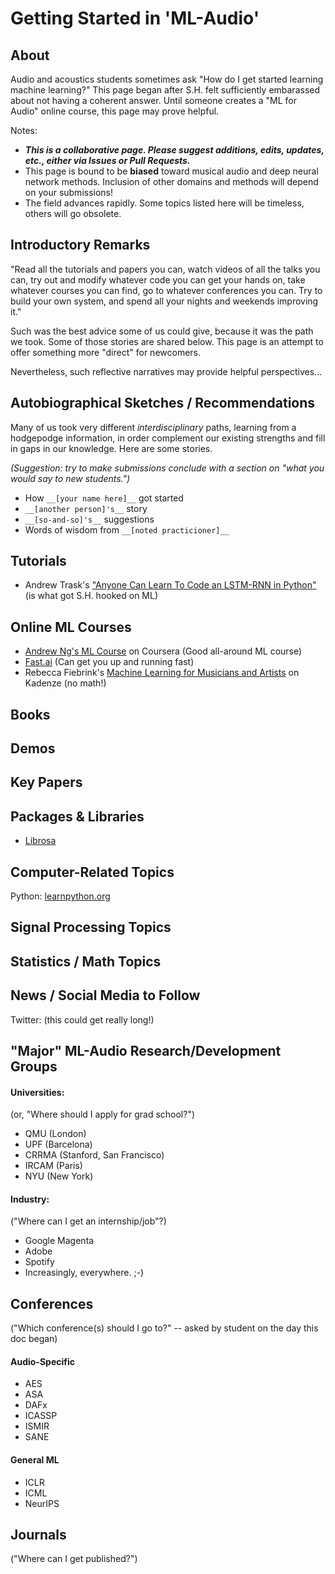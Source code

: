 # Getting Started in 'ML-Audio'

## About
Audio and acoustics students sometimes ask "How do I get started learning  machine learning?"   This page began after S.H. felt sufficiently embarassed about not having a coherent answer. Until someone creates a "ML for Audio" online course, this page may prove helpful.   


Notes:
- ***This is a collaborative page. Please suggest additions, edits, updates, etc., either via Issues or Pull Requests.***
- This page is bound to be **biased** toward musical audio and deep neural network methods. Inclusion of other domains and methods will depend on your submissions!
- The field advances rapidly. Some topics listed here will be timeless, others will go obsolete.


## Introductory Remarks
"Read all the tutorials and papers you can, watch videos of all the talks you can, try out and modify whatever code you can get your hands on, take whatever courses you can find, go to whatever conferences you can.  Try to build your own system, and spend all your nights and weekends improving it."  

Such was the best advice some of us could give, because it was the path we took. Some of those stories are shared below.  This page is an attempt to offer something more "direct" for newcomers. 

Nevertheless, such reflective narratives may provide helpful perspectives...


## Autobiographical Sketches / Recommendations
Many of us took very different *interdisciplinary* paths, learning from a hodgepodge information, in order complement our existing strengths and fill in gaps in our knowledge.  Here are some stories.

*(Suggestion: try to make submissions conclude with a section on "what you would say to new students.")*

* How `__[your name here]__` got started
* `__[another person]'s__` story
* `__[so-and-so]'s__` suggestions
* Words of wisdom from `__[noted practicioner]__`



## Tutorials
* Andrew Trask's ["Anyone Can Learn To Code an LSTM-RNN in Python"](https://iamtrask.github.io/2015/11/15/anyone-can-code-lstm/) (is what got S.H. hooked on ML)


## Online ML Courses
* [Andrew Ng's ML Course](https://www.coursera.org/learn/machine-learning) on Coursera (Good all-around ML course)
* [Fast.ai](https://www.fast.ai) (Can get you up and running fast)
* Rebecca Fiebrink's [Machine Learning for Musicians and Artists](https://www.kadenze.com/courses/machine-learning-for-musicians-and-artists/info) on Kadenze  (no math!)

## Books

## Demos

## Key Papers

## Packages & Libraries
* [Librosa](https://librosa.github.io/librosa/)

## Computer-Related Topics
Python: [learnpython.org](https://www.learnpython.org/)

## Signal Processing Topics

## Statistics / Math Topics

## News / Social Media to Follow
Twitter:  (this could get really long!)

## "Major" ML-Audio Research/Development Groups
#### Universities:
(or, "Where should I apply for grad school?")
* QMU (London)
* UPF (Barcelona)
* CRRMA (Stanford, San Francisco)
* IRCAM (Paris)
* NYU (New York)

#### Industry:
("Where can I get an internship/job"?)
* Google Magenta
* Adobe
* Spotify
* Increasingly, everywhere. ;-)

## Conferences
("Which conference(s) should I go to?" -- asked by student on the day this doc began)
#### Audio-Specific
* AES
* ASA
* DAFx
* ICASSP
* ISMIR
* SANE

#### General ML
* ICLR
* ICML
* NeurIPS

## Journals
("Where can I get published?")